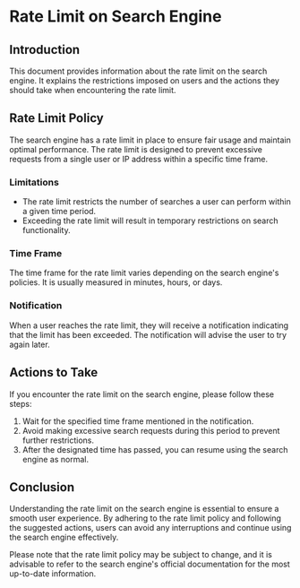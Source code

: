 # Rate Limit on Search Engine

## Introduction
This document provides information about the rate limit on the search engine. It explains the restrictions imposed on users and the actions they should take when encountering the rate limit. 

## Rate Limit Policy
The search engine has a rate limit in place to ensure fair usage and maintain optimal performance. The rate limit is designed to prevent excessive requests from a single user or IP address within a specific time frame.

### Limitations
- The rate limit restricts the number of searches a user can perform within a given time period.
- Exceeding the rate limit will result in temporary restrictions on search functionality.

### Time Frame
The time frame for the rate limit varies depending on the search engine's policies. It is usually measured in minutes, hours, or days.

### Notification
When a user reaches the rate limit, they will receive a notification indicating that the limit has been exceeded. The notification will advise the user to try again later.

## Actions to Take
If you encounter the rate limit on the search engine, please follow these steps:

1. Wait for the specified time frame mentioned in the notification.
2. Avoid making excessive search requests during this period to prevent further restrictions.
3. After the designated time has passed, you can resume using the search engine as normal.

## Conclusion
Understanding the rate limit on the search engine is essential to ensure a smooth user experience. By adhering to the rate limit policy and following the suggested actions, users can avoid any interruptions and continue using the search engine effectively.

Please note that the rate limit policy may be subject to change, and it is advisable to refer to the search engine's official documentation for the most up-to-date information.